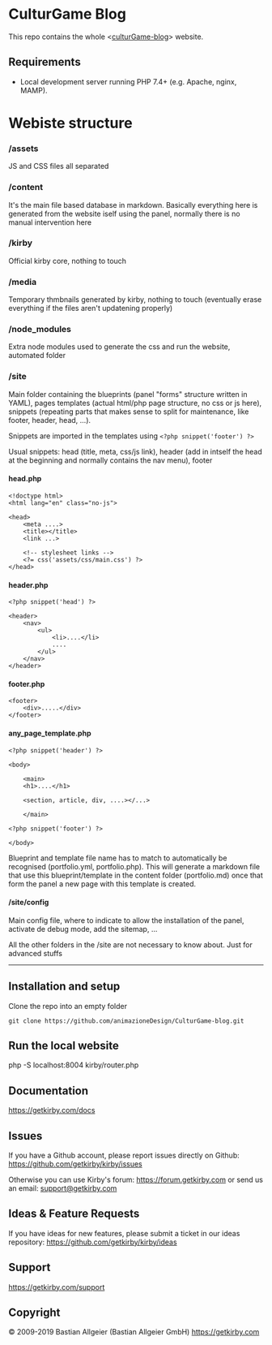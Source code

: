 
# CulturGame Blog


This repo contains the whole <[culturGame-blog](https://animazionedesign.it/culturGame-blog)> website.

## Requirements

- Local development server running PHP 7.4+ (e.g. Apache, nginx, MAMP).

# Webiste structure

### /assets

JS and CSS files all separated

### /content

It's the main file based database in markdown. Basically everything here is generated from the website iself using the panel, normally there is no manual intervention here

### /kirby

Official kirby core, nothing to touch

### /media

Temporary thmbnails generated by kirby, nothing to touch (eventually erase everything if the files aren't updatening properly)

### /node_modules

Extra node modules used to generate the css and run the website, automated folder

### /site

Main folder containing the blueprints (panel "forms" structure written in YAML), pages templates (actual html/php page structure, no css or js here), snippets (repeating parts that makes sense to split for maintenance, like footer, header, head, ...).

Snippets are imported in the templates using `<?php snippet('footer') ?>`

Usual snippets: head (title, meta, css/js link), header (add in intself the head at the beginning and normally contains the nav menu), footer

#### head.php

```
<!doctype html>
<html lang="en" class="no-js">

<head>
	<meta ....>
	<title></title>
	<link ...>

	<!-- stylesheet links -->
	<?= css('assets/css/main.css') ?>
</head>

```

#### header.php

```
<?php snippet('head') ?>

<header>
	<nav>
		<ul>
			<li>....</li>
			....
		</ul>
	</nav>
</header>

```

#### footer.php

```
<footer>
	<div>.....</div>
</footer>
```

#### any_page_template.php
```
<?php snippet('header') ?>

<body>

	<main>
	<h1>....</h1>

	<section, article, div, ....></...>

	</main>

<?php snippet('footer') ?>

</body>
```

Blueprint and template file name has to match to automatically be recognised (portfolio.yml, portfolio.php). This will generate a markdown file that use this blueprint/template in the content folder (portfolio.md) once that form the panel a new page with this template is created.

#### /site/config

Main config file, where to indicate to allow the installation of the panel, activate de debug mode, add the sitemap, ...

All the other folders in the /site are not necessary to know about. Just for advanced stuffs



---------------------------

## Installation and setup

Clone the repo into an empty folder

```
git clone https://github.com/animazioneDesign/CulturGame-blog.git
```
## Run the local website
php -S localhost:8004 kirby/router.php

## Documentation

<https://getkirby.com/docs>

## Issues

If you have a Github account, please report issues
directly on Github: <https://github.com/getkirby/kirby/issues>

Otherwise you can use Kirby's forum: https://forum.getkirby.com
or send us an email: <support@getkirby.com>

## Ideas & Feature Requests

If you have ideas for new features, please submit a ticket in our ideas repository:
<https://github.com/getkirby/kirby/ideas>

## Support

<https://getkirby.com/support>

## Copyright

© 2009-2019 Bastian Allgeier (Bastian Allgeier GmbH)
<https://getkirby.com>






